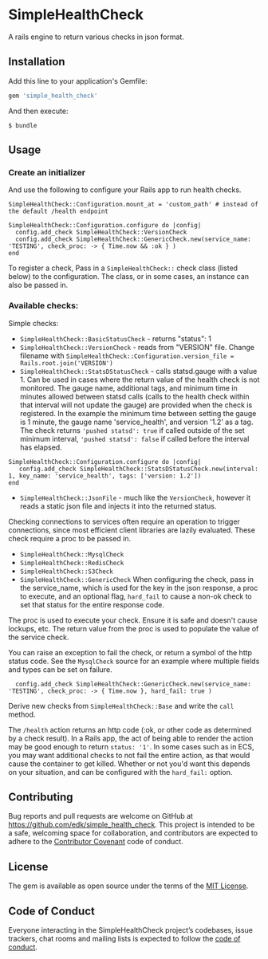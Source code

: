 # SimpleHealthCheck

A rails engine to return various checks in json format.

## Installation

Add this line to your application's Gemfile:

```ruby
gem 'simple_health_check'
```

And then execute:

    $ bundle

## Usage

### Create an initializer
And use the following to configure your Rails app to run health checks.
```
SimpleHealthCheck::Configuration.mount_at = 'custom_path' # instead of the default /health endpoint

SimpleHealthCheck::Configuration.configure do |config|
  config.add_check SimpleHealthCheck::VersionCheck
  config.add_check SimpleHealthCheck::GenericCheck.new(service_name: 'TESTING', check_proc: -> { Time.now && :ok } )
end
```

To register a check, Pass in a `SimpleHealthCheck::` check class (listed below) to the configuration.
The class, or in some cases, an instance can also be passed in.

### Available checks:
Simple checks:
* `SimpleHealthCheck::BasicStatusCheck` - returns "status": 1
* `SimpleHealthCheck::VersionCheck` - reads from "VERSION" file. Change filename with `SimpleHealthCheck::Configuration.version_file = Rails.root.join('VERSION')`
* `SimpleHealthCheck::StatsDStatusCheck` - calls statsd.gauge with a value 1. Can be used in cases where the return value of the health check is not monitored.  The gauge name, additional tags, and minimum time in minutes allowed between
statsd calls (calls to the health check within that interval will not update the gauge) are provided when the check is registered.  In the example the minimum time between setting the gauge is 1 minute,
the gauge name 'service_health', and version '1.2' as a tag.  The check returns `'pushed statsd': true` if called outside of the set minimum interval, `'pushed statsd': false` if called before the interval has elapsed.
```
SimpleHealthCheck::Configuration.configure do |config|
   config.add_check SimpleHealthCheck::StatsDStatusCheck.new(interval: 1, key_name: 'service_health', tags: ['version: 1.2'])
end
```

* `SimpleHealthCheck::JsonFile` - much like the `VersionCheck`, however it reads a static json file and injects it into the returned status.

Checking connections to services often require an operation to trigger connections, since most efficient client libraries are lazily evaluated.  These check require a proc to be passed in.
* `SimpleHealthCheck::MysqlCheck`
* `SimpleHealthCheck::RedisCheck`
* `SimpleHealthCheck::S3Check`
* `SimpleHealthCheck::GenericCheck`
When configuring the check, pass in the service_name, which is used for the key in the json response, a proc to execute, and an optional flag, `hard_fail` to cause a non-ok check to set that status for the entire response code.

The proc is used to execute your check.  Ensure it is safe and doesn't cause lockups, etc.  The return value from the
proc is used to populate the value of the service check.

You can raise an exception to fail the check, or return a symbol of the http status code.  See the `MysqlCheck` source
for an example where multiple fields and types can be set on failure.
```
  config.add_check SimpleHealthCheck::GenericCheck.new(service_name: 'TESTING', check_proc: -> { Time.now }, hard_fail: true )
```

Derive new checks from `SimpleHealthCheck::Base` and write the `call` method.

The `/health` action returns an http code (:ok, or other code as determined by a check result).  In a Rails app,
the act of being able to render the action may be good enough to return `status: '1'`.
In some cases such as in ECS, you may want additional checks to not fail the entire action, as that would
cause the container to get killed.  Whether or not you'd want this depends on your situation, and can be configured
with the `hard_fail:` option.

## Contributing

Bug reports and pull requests are welcome on GitHub at https://github.com/edk/simple_health_check. This project is intended to be a safe, welcoming space for collaboration, and contributors are expected to adhere to the [Contributor Covenant](http://contributor-covenant.org) code of conduct.

## License

The gem is available as open source under the terms of the [MIT License](https://opensource.org/licenses/MIT).

## Code of Conduct

Everyone interacting in the SimpleHealthCheck project’s codebases, issue trackers, chat rooms and mailing lists is expected to follow the [code of conduct](https://github.com/edk/simple_health_check/blob/master/CODE_OF_CONDUCT.md).
